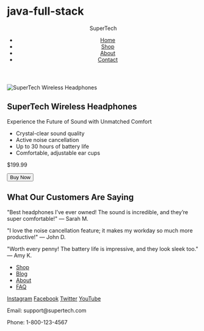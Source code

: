 # java-full-stack
<html lang="en">
<head>
  <meta charset="UTF-8">
  <meta name="viewport" content="width=device-width, initial-scale=1.0">
  <title>SuperTech Wireless Headphones</title>
  <link rel="stylesheet" href="task1.css">
</head>
<body>

  <header class="header">
    <div class="logo">SuperTech</div>
    <nav>
      <ul>
        <li><a href="#">Home</a></li>
        <li><a href="#">Shop</a></li>
        <li><a href="#">About</a></li>
        <li><a href="#">Contact</a></li>
      </ul>
    </nav>
  </header>

  <section class="product-section">
    <div class="product-left">
      <img src="neha (1).jpg" alt="SuperTech Wireless Headphones" class="product-image">
    </div>
    <div class="product-right">
      <h1>SuperTech Wireless Headphones</h1>
      <p class="subtitle">Experience the Future of Sound with Unmatched Comfort</p>
      <ul class="features">
        <li>Crystal-clear sound quality</li>
        <li>Active noise cancellation</li>
        <li>Up to 30 hours of battery life</li>
        <li>Comfortable, adjustable ear cups</li>
      </ul>
      <p class="price">$199.99</p>
      <button class="cta-button">Buy Now</button>
    </div>
  </section>

  <section class="testimonials">
    <h2>What Our Customers Are Saying</h2>
    <p>"Best headphones I’ve ever owned! The sound is incredible, and they’re super comfortable!" — Sarah M.</p>
    <p>"I love the noise cancellation feature; it makes my workday so much more productive!" — John D.</p>
    <p>"Worth every penny! The battery life is impressive, and they look sleek too." — Amy K.</p>
  </section>

  <footer class="footer">
    <div class="footer-left">
      <ul>
        <li><a href="#">Shop</a></li>
        <li><a href="#">Blog</a></li>
        <li><a href="#">About</a></li>
        <li><a href="#">FAQ</a></li>
      </ul>
    </div>
    <div class="footer-middle">
      <a href="#">Instagram</a>
      <a href="#">Facebook</a>
      <a href="#">Twitter</a>
      <a href="#">YouTube</a>
    </div>
    <div class="footer-right">
      <p>Email: support@supertech.com</p>
      <p>Phone: 1-800-123-4567</p>
    </div>
  </footer>

</body>
</html>
